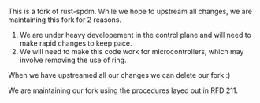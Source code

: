 This is a fork of rust-spdm. While we hope to upstream all changes, we are maintaining this fork for
2 reasons.

 1. We are under heavy developement in the control plane and will need to make rapid changes to keep
pace.
 2. We will need to make this code work for microcontrollers, which may involve removing the use of
ring.

When we have upstreamed all our changes we can delete our fork :)

We are maintaining our fork using the procedures layed out in RFD 211.
